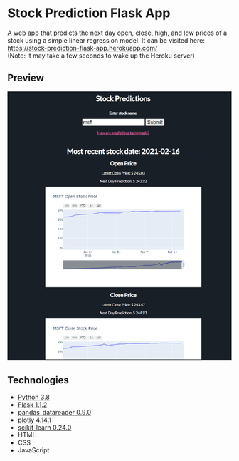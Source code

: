  # Stock Prediction Flask App
 A web app that predicts the next day open, close, high, and low prices of a stock using 
 a simple linear regression model.
 It can be visited here: https://stock-prediction-flask-app.herokuapp.com/  
 (Note: It may take a few seconds to wake up the Heroku server)

  ## Preview
   [![Preview](./img/sample.png)](https://stock-prediction-flask-app.herokuapp.com/)

  ## Technologies
  * [Python 3.8](https://www.python.org/)
  * [Flask 1.1.2](https://flask.palletsprojects.com/en/1.1.x/)
  * [pandas_datareader 0.9.0](https://pandas-datareader.readthedocs.io/en/latest/)   
  * [plotly 4.14.1](https://plotly.com/)  
  * [scikit-learn 0.24.0](https://scikit-learn.org/stable/)
  * HTML
  * CSS
  * JavaScript
   